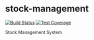 # stock-management
[![Build Status](https://travis-ci.org/niyodusengaclement/stock-management.svg?branch=develop)](https://travis-ci.org/niyodusengaclement/stock-management) [![Test Coverage](https://api.codeclimate.com/v1/badges/31de7e3ed9d63056722f/test_coverage)](https://codeclimate.com/github/niyodusengaclement/stock-management/test_coverage)

Stock Management System
